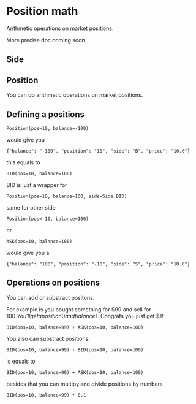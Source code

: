 # Position math
Arithmetic operations on market positions.

More precise doc coming soon

## Side

## Position
You can do arithmetic operations on market positions.

## Defining a positions
```Position(pos=10, balance=-100)```

would give you 

```{"balance": "-100", "position": "10", "side": "B", "price": "10.0"}```

this equals to
 
 ```BID(pos=10, balance=100)```
 
 BID is just a wrapper for 
 
 ```Position(pos=10, balance=100, side=Side.BID)```
 
 same for other side
 
 ```Position(pos=-10, balance=100)```
 
 or 
 
 ```ASK(pos=10, balance=100)```
 
 would give you a
 
 ```{"balance": "100", "position": "-10", "side": "S", "price": "10.0"}```
 
 ## Operations on positions
 You can add or substract positons.
 
 For example is you bought something for $99 and sell for $100.
 You'll get a position 0 and balance 1$. Congrats you just get $1!
 
 ```BID(pos=10, balance=99) + ASK(pos=10, balance=100)```
 
 You also can substract positions:
 
 ```BID(pos=10, balance=99) - BID(pos=10, balance=100)```
 
 is equals to 
 
 ```BID(pos=10, balance=99) + ASK(pos=10, balance=100)```
 
 besides that you can multipy and divide positions by numbers
 
 ```BID(pos=10, balance=99) * 0.1```
 
